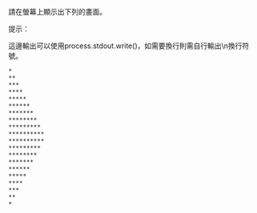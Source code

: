請在螢幕上顯示出下列的畫面。

提示：

這邊輸出可以使用process.stdout.write()，如需要換行則需自行輸出\\n換行符號。

```
*
**
***
****
*****
******
*******
********
*********
**********
**********
*********
********
*******
******
*****
****
***
**
*
```
